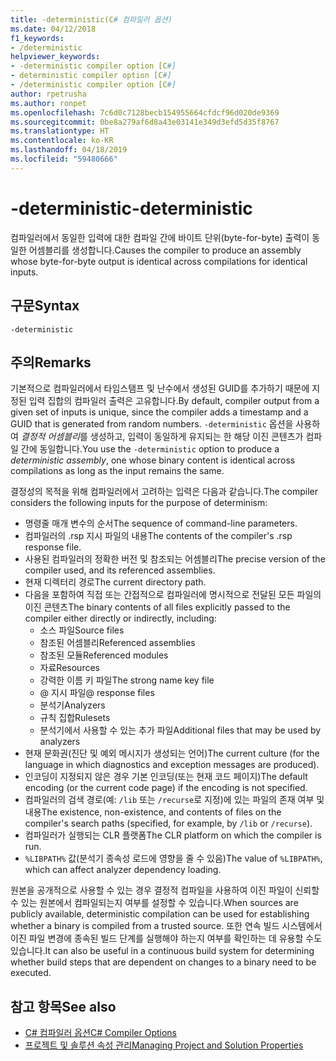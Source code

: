 ```yaml
---
title: -deterministic(C# 컴파일러 옵션)
ms.date: 04/12/2018
f1_keywords:
- /deterministic
helpviewer_keywords:
- -deterministic compiler option [C#]
- deterministic compiler option [C#]
- /deterministic compiler option [C#]
author: rpetrusha
ms.author: ronpet
ms.openlocfilehash: 7c6d0c7128becb154955664cfdcf96d020de9369
ms.sourcegitcommit: 0be8a279af6d8a43e03141e349d3efd5d35f8767
ms.translationtype: HT
ms.contentlocale: ko-KR
ms.lasthandoff: 04/18/2019
ms.locfileid: "59480666"
---
```

# <a name="-deterministic"></a><span data-ttu-id="bf8a6-102">-deterministic</span><span class="sxs-lookup"><span data-stu-id="bf8a6-102">-deterministic</span></span>

<span data-ttu-id="bf8a6-103">컴파일러에서 동일한 입력에 대한 컴파일 간에 바이트 단위(byte-for-byte) 출력이 동일한 어셈블리를 생성합니다.</span><span class="sxs-lookup"><span data-stu-id="bf8a6-103">Causes the compiler to produce an assembly whose byte-for-byte output is identical across compilations for identical inputs.</span></span>

## <a name="syntax"></a><span data-ttu-id="bf8a6-104">구문</span><span class="sxs-lookup"><span data-stu-id="bf8a6-104">Syntax</span></span>

```
-deterministic
```

## <a name="remarks"></a><span data-ttu-id="bf8a6-105">주의</span><span class="sxs-lookup"><span data-stu-id="bf8a6-105">Remarks</span></span>

<span data-ttu-id="bf8a6-106">기본적으로 컴파일러에서 타임스탬프 및 난수에서 생성된 GUID를 추가하기 때문에 지정된 입력 집합의 컴파일러 출력은 고유합니다.</span><span class="sxs-lookup"><span data-stu-id="bf8a6-106">By default, compiler output from a given set of inputs is unique, since the compiler adds a timestamp and a GUID that is generated from random numbers.</span></span> <span data-ttu-id="bf8a6-107">`-deterministic` 옵션을 사용하여 *결정적 어셈블리*를 생성하고, 입력이 동일하게 유지되는 한 해당 이진 콘텐츠가 컴파일 간에 동일합니다.</span><span class="sxs-lookup"><span data-stu-id="bf8a6-107">You use the `-deterministic` option to produce a *deterministic assembly*, one whose binary content is identical across compilations as long as the input remains the same.</span></span>

<span data-ttu-id="bf8a6-108">결정성의 목적을 위해 컴파일러에서 고려하는 입력은 다음과 같습니다.</span><span class="sxs-lookup"><span data-stu-id="bf8a6-108">The compiler considers the following inputs for the purpose of determinism:</span></span>

- <span data-ttu-id="bf8a6-109">명령줄 매개 변수의 순서</span><span class="sxs-lookup"><span data-stu-id="bf8a6-109">The sequence of command-line parameters.</span></span>
- <span data-ttu-id="bf8a6-110">컴파일러의 .rsp 지시 파일의 내용</span><span class="sxs-lookup"><span data-stu-id="bf8a6-110">The contents of the compiler's .rsp response file.</span></span>
- <span data-ttu-id="bf8a6-111">사용된 컴파일러의 정확한 버전 및 참조되는 어셈블리</span><span class="sxs-lookup"><span data-stu-id="bf8a6-111">The precise version of the compiler used, and its referenced assemblies.</span></span>
- <span data-ttu-id="bf8a6-112">현재 디렉터리 경로</span><span class="sxs-lookup"><span data-stu-id="bf8a6-112">The current directory path.</span></span>
- <span data-ttu-id="bf8a6-113">다음을 포함하여 직접 또는 간접적으로 컴파일러에 명시적으로 전달된 모든 파일의 이진 콘텐츠</span><span class="sxs-lookup"><span data-stu-id="bf8a6-113">The binary contents of all files explicitly passed to the compiler either directly or indirectly, including:</span></span>
  - <span data-ttu-id="bf8a6-114">소스 파일</span><span class="sxs-lookup"><span data-stu-id="bf8a6-114">Source files</span></span>
  - <span data-ttu-id="bf8a6-115">참조된 어셈블리</span><span class="sxs-lookup"><span data-stu-id="bf8a6-115">Referenced assemblies</span></span>
  - <span data-ttu-id="bf8a6-116">참조된 모듈</span><span class="sxs-lookup"><span data-stu-id="bf8a6-116">Referenced modules</span></span>
  - <span data-ttu-id="bf8a6-117">자료</span><span class="sxs-lookup"><span data-stu-id="bf8a6-117">Resources</span></span>
  - <span data-ttu-id="bf8a6-118">강력한 이름 키 파일</span><span class="sxs-lookup"><span data-stu-id="bf8a6-118">The strong name key file</span></span>
  - <span data-ttu-id="bf8a6-119">@ 지시 파일</span><span class="sxs-lookup"><span data-stu-id="bf8a6-119">@ response files</span></span>
  - <span data-ttu-id="bf8a6-120">분석기</span><span class="sxs-lookup"><span data-stu-id="bf8a6-120">Analyzers</span></span>
  - <span data-ttu-id="bf8a6-121">규칙 집합</span><span class="sxs-lookup"><span data-stu-id="bf8a6-121">Rulesets</span></span>
  - <span data-ttu-id="bf8a6-122">분석기에서 사용할 수 있는 추가 파일</span><span class="sxs-lookup"><span data-stu-id="bf8a6-122">Additional files that may be used by analyzers</span></span>
- <span data-ttu-id="bf8a6-123">현재 문화권(진단 및 예외 메시지가 생성되는 언어)</span><span class="sxs-lookup"><span data-stu-id="bf8a6-123">The current culture (for the language in which diagnostics and exception messages are produced).</span></span>
- <span data-ttu-id="bf8a6-124">인코딩이 지정되지 않은 경우 기본 인코딩(또는 현재 코드 페이지)</span><span class="sxs-lookup"><span data-stu-id="bf8a6-124">The default encoding (or the current code page) if the encoding is not specified.</span></span>
- <span data-ttu-id="bf8a6-125">컴파일러의 검색 경로(예: `/lib` 또는 `/recurse`로 지정)에 있는 파일의 존재 여부 및 내용</span><span class="sxs-lookup"><span data-stu-id="bf8a6-125">The existence, non-existence, and contents of files on the compiler's search paths (specified, for example, by `/lib` or `/recurse`).</span></span>
- <span data-ttu-id="bf8a6-126">컴파일러가 실행되는 CLR 플랫폼</span><span class="sxs-lookup"><span data-stu-id="bf8a6-126">The CLR platform on which the compiler is run.</span></span>
- <span data-ttu-id="bf8a6-127">`%LIBPATH%` 값(분석기 종속성 로드에 영향을 줄 수 있음)</span><span class="sxs-lookup"><span data-stu-id="bf8a6-127">The value of `%LIBPATH%`, which can affect analyzer dependency loading.</span></span>

<span data-ttu-id="bf8a6-128">원본을 공개적으로 사용할 수 있는 경우 결정적 컴파일을 사용하여 이진 파일이 신뢰할 수 있는 원본에서 컴파일되는지 여부를 설정할 수 있습니다.</span><span class="sxs-lookup"><span data-stu-id="bf8a6-128">When sources are publicly available, deterministic compilation can be used for establishing whether a binary is compiled from a trusted source.</span></span> <span data-ttu-id="bf8a6-129">또한 연속 빌드 시스템에서 이진 파일 변경에 종속된 빌드 단계를 실행해야 하는지 여부를 확인하는 데 유용할 수도 있습니다.</span><span class="sxs-lookup"><span data-stu-id="bf8a6-129">It can also be useful in a continuous build system for determining whether build steps that are dependent on changes to a binary need to be executed.</span></span>

## <a name="see-also"></a><span data-ttu-id="bf8a6-130">참고 항목</span><span class="sxs-lookup"><span data-stu-id="bf8a6-130">See also</span></span>

- [<span data-ttu-id="bf8a6-131">C# 컴파일러 옵션</span><span class="sxs-lookup"><span data-stu-id="bf8a6-131">C# Compiler Options</span></span>](../../../csharp/language-reference/compiler-options/index.md)
- [<span data-ttu-id="bf8a6-132">프로젝트 및 솔루션 속성 관리</span><span class="sxs-lookup"><span data-stu-id="bf8a6-132">Managing Project and Solution Properties</span></span>](/visualstudio/ide/managing-project-and-solution-properties)
